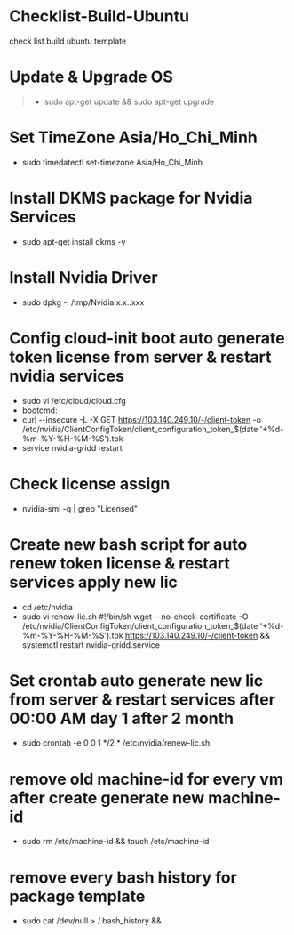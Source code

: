 # Checklist-Build-Ubuntu
check list build ubuntu template
# Update & Upgrade OS
> - sudo apt-get update && sudo apt-get upgrade
# Set TimeZone Asia/Ho_Chi_Minh
- sudo timedatectl set-timezone Asia/Ho_Chi_Minh
# Install DKMS package for Nvidia Services
- sudo apt-get install dkms -y
# Install Nvidia Driver
- sudo dpkg -i /tmp/Nvidia.x.x..xxx
# Config cloud-init boot auto generate token license from server & restart nvidia services
- sudo vi /etc/cloud/cloud.cfg
- bootcmd:
 - curl --insecure -L -X GET https://103.140.249.10/-/client-token -o /etc/nvidia/ClientConfigToken/client_configuration_token_$(date '+%d-%m-%Y-%H-%M-%S').tok
 - service nvidia-gridd restart
# Check license assign
- nvidia-smi -q | grep "Licensed"
# Create new bash script for auto renew token license & restart services apply new lic
- cd /etc/nvidia
- sudo vi renew-lic.sh
#!/bin/sh
wget --no-check-certificate -O /etc/nvidia/ClientConfigToken/client_configuration_token_$(date '+%d-%m-%Y-%H-%M-%S').tok https://103.140.249.10/-/client-token && systemctl restart nvidia-gridd.service
# Set crontab auto generate new lic from server & restart services after 00:00 AM day 1 after 2 month
- sudo crontab -e
0 0 1 */2 * /etc/nvidia/renew-lic.sh
# remove old machine-id for every vm after create generate new machine-id 
- sudo rm /etc/machine-id && touch /etc/machine-id
# remove every bash history for package template
- sudo cat /dev/null > /.bash_history && 
